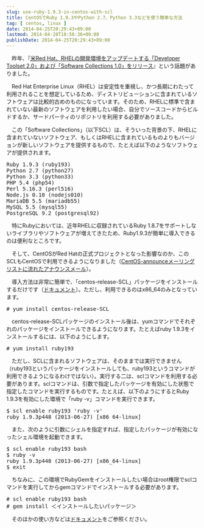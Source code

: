 ```yaml
---
slug: use-ruby-1.9.3-in-centos-with-scl
title: CentOSでRuby 1.9.3やPython 2.7、Python 3.3などを使う簡単な方法
tag: [ centos, linux ]
date: 2014-04-25T20:29:43+09:00
lastmod: 2014-04-28T18:58:36+09:00
publishDate: 2014-04-25T20:29:43+09:00
---
```


<p>　昨年、『<A href="http://sourceforge.jp/magazine/13/09/13/151500">米Red Hat、RHELの開発環境をアップデートする「Developer Toolset 2.0」および「Software Collections 1.0」をリリース</a>』という話題がありました。</p>

<p>　Red Hat Enterprise Linux（RHEL）は安定性を重視し、かつ長期にわたって利用されることを想定しているため、ディストリビューションに含まれているソフトウェアは比較的古めのものになっています。そのため、RHELに標準で含まれていない最新のソフトウェアを利用したい場合、自分でソースコードからビルドするか、サードパーティのリポジトリを利用する必要がありました。</p>

<p>　この「Software Collections」（以下SCL）は、そういった背景の下、RHELに含まれていないソフトウェア、もしくはRHELに含まれているものよりもバージョンが新しいソフトウェアを提供するもので、たとえば以下のようなソフトウェアが提供されます。</p>

<pre class="list">
Ruby 1.9.3 (ruby193)
Python 2.7 (python27)
Python 3.3 (python33)
PHP 5.4 (php54)
Perl 5.16.3 (perl516)
Node.js 0.10 (nodejs010)
MariaDB 5.5 (mariadb55)
MySQL 5.5 (mysql55)
PostgreSQL 9.2 (postgresql92)
</pre>

<p>　特にRubyにおいては、近年RHELに収録されているRuby 1.8.7をサポートしないライブラリやソフトウェアが増えてきたため、Ruby1.9.3が簡単に導入できるのは便利なところです。</p>

<p>　そして、CentOSがRed Hatの正式プロジェクトとなった影響なのか、このSCLもCentOSで利用できるようになりました（<a href="http://lists.centos.org/pipermail/centos-announce/2014-February/020164.html">CentOS-announceメーリングリストに流れたアナウンスメール</a>）。</p>

<p>　導入方法は非常に簡単で、「centos-release-SCL」パッケージをインストールするだけです（<a href="http://wiki.centos.org/AdditionalResources/Repositories/SCL">ドキュメント</a>）。ただし、利用できるのはx86_64のみとなっています。</p>

<pre class="shell">
# yum install centos-release-SCL
</pre>

<p>　centos-release-SCLパッケージのインストール後は、yumコマンドでそれぞれのパッケージをインストールできるようになります。たとえばruby 1.9.3をインストールするには、以下のようにします。</p>

<pre class="shell">
# yum install ruby193
</pre>

<p>　ただし、SCLに含まれるソフトウェアは、そのままでは実行できません（ruby193というパッケージをインストールしても、ruby193というコマンドが利用できるようになるわけではない）。実行する二は、sclコマンドを利用する必要があります。sclコマンドは、引数で指定したパッケージを有効にした状態で指定したコマンドを実行するものです。たとえば、以下のようにするとRuby 1.9.3を有効にした環境で「ruby -v」コマンドを実行できます。</p>

<pre class="shell">
$ scl enable ruby193 'ruby -v'
ruby 1.9.3p448 (2013-06-27) [x86_64-linux]
</pre>

<p>　また、次のように引数にシェルを指定すれば、指定したパッケージが有効になったシェル環境を起動できます。</p>

<pre class="shell">
$ scl enable ruby193 bash
$ ruby -v
ruby 1.9.3p448 (2013-06-27) [x86_64-linux]
$ exit
</pre>

<p>　ちなみに、この環境でRubyGemをインストールしたい場合はroot権限でsclコマンドを実行してからgemコマンドでインストールする必要があります。</p>

<pre class="shell">
# scl enable ruby193 bash
# gem install ＜インストールしたいパッケージ＞
</pre>

<p>　そのほかの使い方などは<a href="https://access.redhat.com/site/documentation/en-US/Red_Hat_Software_Collections/1/html-single/1.0_Release_Notes/index.html#sect-Installation_and_Usage-Use">ドキュメント</a>をご参照ください。</p>


